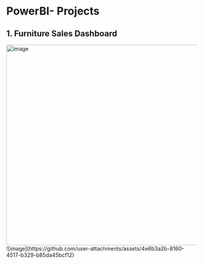 # PowerBI- Projects

## 1. Furniture Sales Dashboard
<img width="530" alt="image" src="https://github.com/user-attachments/assets/27dd9686-81f4-453c-adb9-711cede49e5b">
![image](https://github.com/user-attachments/assets/4e6b3a2b-8160-4517-b329-b85da45bcf12)
